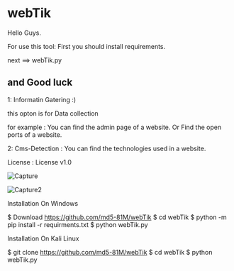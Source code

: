 # webTik


Hello Guys.

For use this tool:
First you should install requirements.

next ==> webTik.py

and Good luck
------------------------------------------------------

1: Informatin Gatering :)

this opton is for Data collection

for example :
You can find the admin page of a website.
Or
Find the open ports of a website.

2: Cms-Detection :
You can find the technologies used in a website.

License :
License v1.0





![Capture](https://user-images.githubusercontent.com/82884284/115515523-76662100-a29a-11eb-9f77-5dc7d166b84f.JPG)


![Capture2](https://user-images.githubusercontent.com/82884284/115515539-79611180-a29a-11eb-953a-36b41143698c.JPG)



Installation On Windows

$ Download  https://github.com/md5-81M/webTik
$ cd webTik
$ python -m pip install -r requirments.txt
$ python webTik.py


Installation On Kali Linux

$ git clone https://github.com/md5-81M/webTik
$ cd webTik
$ python webTik.py
